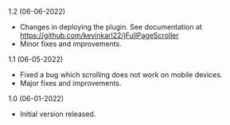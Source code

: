 1.2 (06-06-2022)
- Changes in deploying the plugin. See documentation at https://github.com/kevinkarl22/jFullPageScroller
- Minor fixes and improvements.

1.1 (06-05-2022)
- Fixed a bug which scrolling does not work on mobile devices.
- Major fixes and improvements.

1.0 (06-01-2022)
- Initial version released.
